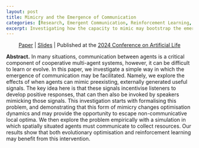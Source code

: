 ```yaml
---
layout: post
title: Mimicry and the Emergence of Communication
categories: [Research, Emergent Communication, Reinforcement Learning, Evolutionary Computation]
excerpt: Investigating how the capacity to mimic may bootstrap the emergence of communication beween cooperating agents.
---
```


<p align=center>
<a href="https://direct.mit.edu/isal/proceedings/isal2024/36/52/123460">Paper</a> | <a href="https://">Slides</a> | Published at the <a href="https://2024.alife.org/detailed_program.html">2024 Conference on Artificial Life</a>
</p>

**Abstract.** In many situations, communication between agents is a critical component of cooperative multi-agent systems, however, it can be difficult to learn or evolve.
In this paper, we investigate a simple way in which the emergence of communication may be facilitated.
Namely, we explore the effects of when agents can mimic preexisting, externally generated useful signals.
The key idea here is that these signals incentivise listeners to develop positive responses, that can then also be invoked by speakers mimicking those signals.
This investigation starts with formalising this problem, and demonstrating that this form of mimicry changes optimisation dynamics and may provide the opportunity to escape non-communicative local optima.
We then explore the problem empirically with a simulation in which spatially situated agents must communicate to collect resources.
Our results show that both evolutionary optimisation and reinforcement learning may benefit from this intervention.
